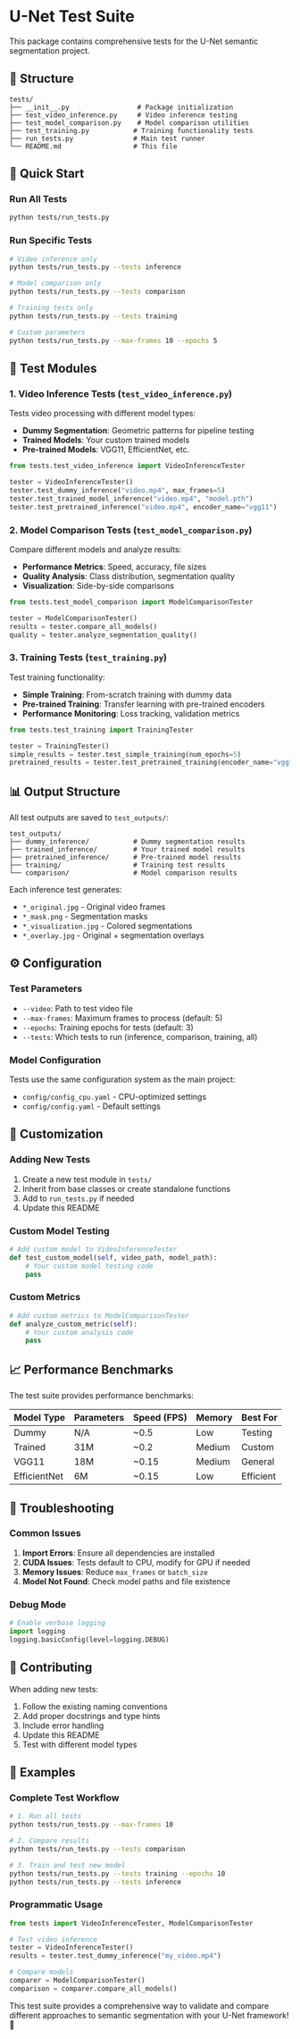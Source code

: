 # U-Net Test Suite

This package contains comprehensive tests for the U-Net semantic segmentation project.

## 📁 Structure

```
tests/
├── __init__.py                 # Package initialization
├── test_video_inference.py     # Video inference testing
├── test_model_comparison.py    # Model comparison utilities
├── test_training.py           # Training functionality tests
├── run_tests.py               # Main test runner
└── README.md                  # This file
```

## 🚀 Quick Start

### Run All Tests
```bash
python tests/run_tests.py
```

### Run Specific Tests
```bash
# Video inference only
python tests/run_tests.py --tests inference

# Model comparison only  
python tests/run_tests.py --tests comparison

# Training tests only
python tests/run_tests.py --tests training

# Custom parameters
python tests/run_tests.py --max-frames 10 --epochs 5
```

## 🧪 Test Modules

### 1. Video Inference Tests (`test_video_inference.py`)

Tests video processing with different model types:

- **Dummy Segmentation**: Geometric patterns for pipeline testing
- **Trained Models**: Your custom trained models
- **Pre-trained Models**: VGG11, EfficientNet, etc.

```python
from tests.test_video_inference import VideoInferenceTester

tester = VideoInferenceTester()
tester.test_dummy_inference("video.mp4", max_frames=5)
tester.test_trained_model_inference("video.mp4", "model.pth")
tester.test_pretrained_inference("video.mp4", encoder_name="vgg11")
```

### 2. Model Comparison Tests (`test_model_comparison.py`)

Compare different models and analyze results:

- **Performance Metrics**: Speed, accuracy, file sizes
- **Quality Analysis**: Class distribution, segmentation quality
- **Visualization**: Side-by-side comparisons

```python
from tests.test_model_comparison import ModelComparisonTester

tester = ModelComparisonTester()
results = tester.compare_all_models()
quality = tester.analyze_segmentation_quality()
```

### 3. Training Tests (`test_training.py`)

Test training functionality:

- **Simple Training**: From-scratch training with dummy data
- **Pre-trained Training**: Transfer learning with pre-trained encoders
- **Performance Monitoring**: Loss tracking, validation metrics

```python
from tests.test_training import TrainingTester

tester = TrainingTester()
simple_results = tester.test_simple_training(num_epochs=5)
pretrained_results = tester.test_pretrained_training(encoder_name="vgg11")
```

## 📊 Output Structure

All test outputs are saved to `test_outputs/`:

```
test_outputs/
├── dummy_inference/           # Dummy segmentation results
├── trained_inference/         # Your trained model results
├── pretrained_inference/      # Pre-trained model results
├── training/                  # Training test results
└── comparison/                # Model comparison results
```

Each inference test generates:
- `*_original.jpg` - Original video frames
- `*_mask.png` - Segmentation masks
- `*_visualization.jpg` - Colored segmentations
- `*_overlay.jpg` - Original + segmentation overlays

## ⚙️ Configuration

### Test Parameters

- `--video`: Path to test video file
- `--max-frames`: Maximum frames to process (default: 5)
- `--epochs`: Training epochs for tests (default: 3)
- `--tests`: Which tests to run (inference, comparison, training, all)

### Model Configuration

Tests use the same configuration system as the main project:
- `config/config_cpu.yaml` - CPU-optimized settings
- `config/config.yaml` - Default settings

## 🔧 Customization

### Adding New Tests

1. Create a new test module in `tests/`
2. Inherit from base classes or create standalone functions
3. Add to `run_tests.py` if needed
4. Update this README

### Custom Model Testing

```python
# Add custom model to VideoInferenceTester
def test_custom_model(self, video_path, model_path):
    # Your custom model testing code
    pass
```

### Custom Metrics

```python
# Add custom metrics to ModelComparisonTester
def analyze_custom_metric(self):
    # Your custom analysis code
    pass
```

## 📈 Performance Benchmarks

The test suite provides performance benchmarks:

| Model Type | Parameters | Speed (FPS) | Memory | Best For |
|------------|------------|-------------|---------|----------|
| Dummy | N/A | ~0.5 | Low | Testing |
| Trained | 31M | ~0.2 | Medium | Custom |
| VGG11 | 18M | ~0.15 | Medium | General |
| EfficientNet | 6M | ~0.15 | Low | Efficient |

## 🐛 Troubleshooting

### Common Issues

1. **Import Errors**: Ensure all dependencies are installed
2. **CUDA Issues**: Tests default to CPU, modify for GPU if needed
3. **Memory Issues**: Reduce `max_frames` or `batch_size`
4. **Model Not Found**: Check model paths and file existence

### Debug Mode

```python
# Enable verbose logging
import logging
logging.basicConfig(level=logging.DEBUG)
```

## 🤝 Contributing

When adding new tests:

1. Follow the existing naming conventions
2. Add proper docstrings and type hints
3. Include error handling
4. Update this README
5. Test with different model types

## 📝 Examples

### Complete Test Workflow

```bash
# 1. Run all tests
python tests/run_tests.py --max-frames 10

# 2. Compare results
python tests/run_tests.py --tests comparison

# 3. Train and test new model
python tests/run_tests.py --tests training --epochs 10
python tests/run_tests.py --tests inference
```

### Programmatic Usage

```python
from tests import VideoInferenceTester, ModelComparisonTester

# Test video inference
tester = VideoInferenceTester()
results = tester.test_dummy_inference("my_video.mp4")

# Compare models
comparer = ModelComparisonTester()
comparison = comparer.compare_all_models()
```

This test suite provides a comprehensive way to validate and compare different approaches to semantic segmentation with your U-Net framework! 🎯
